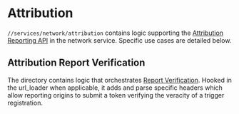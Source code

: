 # Attribution

`//services/network/attribution` contains logic supporting the [Attribution
Reporting API](https://github.com/WICG/attribution-reporting-api) in the network
service. Specific use cases are detailed below.

## Attribution Report Verification

The directory contains logic that orchestrates [Report
Verification](https://github.com/WICG/attribution-reporting-api/blob/main/report_verification.md).
Hooked in the url_loader when applicable, it adds and parse specific headers
which allow reporting origins to submit a token verifying the veracity of a
trigger registration.
